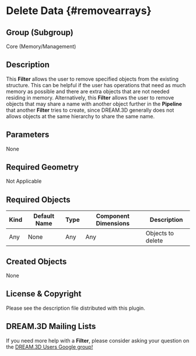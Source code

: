 Delete Data {#removearrays}
=============

## Group (Subgroup) ##
Core (Memory/Management)

## Description ##
This **Filter** allows the user to remove specified objects from the existing structure. This can be helpful if the user has operations that need as much memory as possible and there are extra objects that are not needed residing in memory. Alternatively, this **Filter** allows the user to remove objects that may share a name with another object further in the **Pipeline** that another **Filter** tries to create, since DREAM.3D generally does not allows objects at the same hierarchy to share the same name.

## Parameters ##
None

## Required Geometry ##
Not Applicable

## Required Objects ##
| Kind | Default Name | Type | Component Dimensions | Description |
|------|--------------|-------------|---------|-----|
| Any  | None         | Any | Any | Objects to delete |

## Created Objects ##
None

## License & Copyright ##

Please see the description file distributed with this plugin.

## DREAM.3D Mailing Lists ##

If you need more help with a **Filter**, please consider asking your question on the [DREAM.3D Users Google group!](https://groups.google.com/forum/?hl=en#!forum/dream3d-users)


